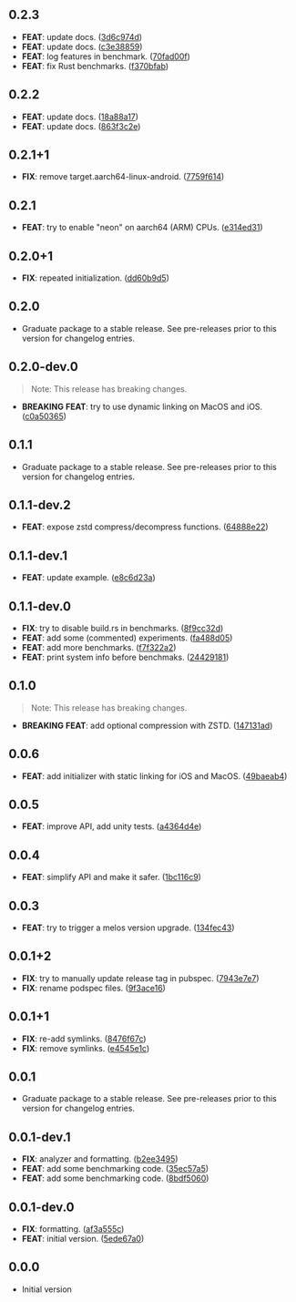 ## 0.2.3

 - **FEAT**: update docs. ([3d6c974d](https://github.com/brookman/rusty_chacha/commit/3d6c974d3ae9c7b217db16810776b4c01a6e8128))
 - **FEAT**: update docs. ([c3e38859](https://github.com/brookman/rusty_chacha/commit/c3e38859b09b9edc13465706dd50100f73fb464c))
 - **FEAT**: log features in benchmark. ([70fad00f](https://github.com/brookman/rusty_chacha/commit/70fad00fd37a5511b2683d7d2d57facb83019978))
 - **FEAT**: fix Rust benchmarks. ([f370bfab](https://github.com/brookman/rusty_chacha/commit/f370bfabc4109e2139220583b2828472c4789c8a))

## 0.2.2

 - **FEAT**: update docs. ([18a88a17](https://github.com/brookman/rusty_chacha/commit/18a88a1788e99828df8e88aa8248bcf5dfffb6ff))
 - **FEAT**: update docs. ([863f3c2e](https://github.com/brookman/rusty_chacha/commit/863f3c2e22f37cf9448061a1fdd9e7e595fc8863))

## 0.2.1+1

 - **FIX**: remove target.aarch64-linux-android. ([7759f614](https://github.com/brookman/rusty_chacha/commit/7759f6149f96c0456d1fe404359426d04f31e9cc))

## 0.2.1

 - **FEAT**: try to enable "neon" on aarch64 (ARM) CPUs. ([e314ed31](https://github.com/brookman/rusty_chacha/commit/e314ed31e876c42db9fec2ee73cf60217013b078))

## 0.2.0+1

 - **FIX**: repeated initialization. ([dd60b9d5](https://github.com/brookman/rusty_chacha/commit/dd60b9d5e4559f24bf5286f93cb24f9a292c3b85))

## 0.2.0

 - Graduate package to a stable release. See pre-releases prior to this version for changelog entries.

## 0.2.0-dev.0

> Note: This release has breaking changes.

 - **BREAKING** **FEAT**: try to use dynamic linking on MacOS and iOS. ([c0a50365](https://github.com/brookman/rusty_chacha/commit/c0a50365fc8d28d5e471b0f5f633b19820ff4968))

## 0.1.1

 - Graduate package to a stable release. See pre-releases prior to this version for changelog entries.

## 0.1.1-dev.2

 - **FEAT**: expose zstd compress/decompress functions. ([64888e22](https://github.com/brookman/rusty_chacha/commit/64888e22664eba9b8eac705f9789ca1daba28029))

## 0.1.1-dev.1

 - **FEAT**: update example. ([e8c6d23a](https://github.com/brookman/rusty_chacha/commit/e8c6d23aa3e308dc85e0c21ff5db80b641d4db8d))

## 0.1.1-dev.0

 - **FIX**: try to disable build.rs in benchmarks. ([8f9cc32d](https://github.com/brookman/rusty_chacha/commit/8f9cc32d5ea7ccefc2cc20a4583a308ce1dfc77b))
 - **FEAT**: add some (commented) experiments. ([fa488d05](https://github.com/brookman/rusty_chacha/commit/fa488d059d3e74baea8dbbfa6b8ff3bc5be02d67))
 - **FEAT**: add more benchmarks. ([f7f322a2](https://github.com/brookman/rusty_chacha/commit/f7f322a2e5ae1cf72177defd79625d8967c7c35f))
 - **FEAT**: print system info before benchmaks. ([24429181](https://github.com/brookman/rusty_chacha/commit/24429181c1e439445e0d11570aec1d84ae68e9b2))

## 0.1.0

> Note: This release has breaking changes.

 - **BREAKING** **FEAT**: add optional compression with ZSTD. ([147131ad](https://github.com/brookman/rusty_chacha/commit/147131adf74ffbc6e7b4f769ad27a6bf1646bd2e))

## 0.0.6

 - **FEAT**: add initializer with static linking for iOS and MacOS. ([49baeab4](https://github.com/brookman/rusty_chacha/commit/49baeab454f7ebe4d5813b1776b1ceb51258bd85))

## 0.0.5

 - **FEAT**: improve API, add unity tests. ([a4364d4e](https://github.com/brookman/rusty_chacha/commit/a4364d4e8c2335d58c4ff5775da1755db15f4258))

## 0.0.4

 - **FEAT**: simplify API and make it safer. ([1bc116c9](https://github.com/brookman/rusty_chacha/commit/1bc116c9a006d18277e368b1a6b5bc17c6d34774))

## 0.0.3

 - **FEAT**: try to trigger a melos version upgrade. ([134fec43](https://github.com/brookman/rusty_chacha/commit/134fec432a081f639bd10cfea3fb8f59732b7f2f))

## 0.0.1+2

 - **FIX**: try to manually update release tag in pubspec. ([7943e7e7](https://github.com/brookman/rusty_chacha/commit/7943e7e7dc9c287deff4d02d33a1d8c5f6c76dad))
 - **FIX**: rename podspec files. ([9f3ace16](https://github.com/brookman/rusty_chacha/commit/9f3ace16f3ee2dcfc130cd09dba7522896bf8219))

## 0.0.1+1

 - **FIX**: re-add symlinks. ([8476f67c](https://github.com/brookman/rusty_chacha/commit/8476f67cf1e96ab6c460a029a69be4e12c4b1c48))
 - **FIX**: remove symlinks. ([e4545e1c](https://github.com/brookman/rusty_chacha/commit/e4545e1cf6f43b4ba7399ffdf567af15bdacdc7e))

## 0.0.1

 - Graduate package to a stable release. See pre-releases prior to this version for changelog entries.

## 0.0.1-dev.1

 - **FIX**: analyzer and formatting. ([b2ee3495](https://github.com/brookman/rusty_chacha/commit/b2ee3495d9a50e827d13be5ceb6e098efcf2f44b))
 - **FEAT**: add some benchmarking code. ([35ec57a5](https://github.com/brookman/rusty_chacha/commit/35ec57a56918a2973031204d623b6ebd11aa02f8))
 - **FEAT**: add some benchmarking code. ([8bdf5060](https://github.com/brookman/rusty_chacha/commit/8bdf5060d2cb1a3f3aef660d7fbc53afc8f6de95))

## 0.0.1-dev.0

 - **FIX**: formatting. ([af3a555c](https://github.com/brookman/rusty_chacha/commit/af3a555c8e6bc14087926abd6bb8befc123680cb))
 - **FEAT**: initial version. ([5ede67a0](https://github.com/brookman/rusty_chacha/commit/5ede67a0712375a9055ce034ca7a8f0bee1fc25e))

## 0.0.0

 - Initial version
